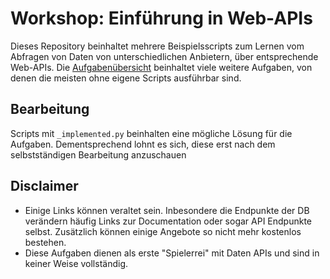 # Workshop: Einführung in Web-APIs
Dieses Repository beinhaltet mehrere Beispielsscripts zum Lernen vom Abfragen von Daten von unterschiedlichen Anbietern, über entsprechende Web-APIs. 
Die [Aufgabenübersicht](https://github.com/btw04/EiWA/blob/f620d29565099fbd8413dff300cc658c231e40d6/EiWA%20Aufgaben.pdf) beinhaltet viele weitere Aufgaben, von denen die meisten ohne eigene Scripts ausführbar sind.

## Bearbeitung
Scripts mit `_implemented.py` beinhalten eine mögliche Lösung für die Aufgaben. Dementsprechend lohnt es sich, diese erst nach dem selbstständigen Bearbeitung anzuschauen

## Disclaimer
- Einige Links können veraltet sein. Inbesondere die Endpunkte der DB verändern häufig Links zur Documentation oder sogar API Endpunkte selbst. Zusätzlich können einige Angebote so nicht mehr kostenlos bestehen. 
- Diese Aufgaben dienen als erste "Spielerrei" mit Daten APIs und sind in keiner Weise vollständig.
